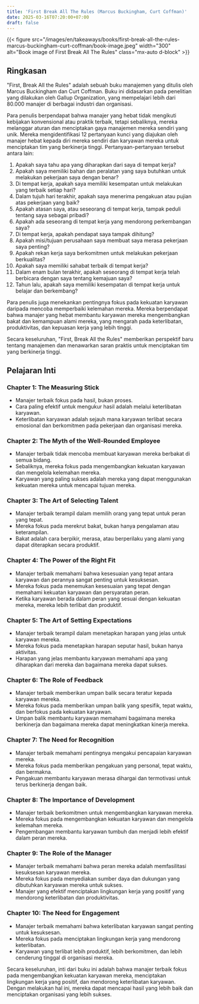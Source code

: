 ```yaml
---
title: 'First Break All The Rules (Marcus Buckingham, Curt Coffman)'
date: 2025-03-16T07:20:00+07:00
draft: false
---
```


{{< figure src="/images/en/takeaways/books/first-break-all-the-rules-marcus-buckingham-curt-coffman/book-image.jpeg" width="300" alt="Book image of First Break All The Rules" class="mx-auto d-block" >}}

## Ringkasan

"First, Break All the Rules" adalah sebuah buku manajemen yang ditulis oleh Marcus Buckingham dan Curt Coffman. Buku ini didasarkan pada penelitian yang dilakukan oleh Gallup Organization, yang mempelajari lebih dari 80.000 manajer di berbagai industri dan organisasi.

Para penulis berpendapat bahwa manajer yang hebat tidak mengikuti kebijakan konvensional atau praktik terbaik, tetapi sebaliknya, mereka melanggar aturan dan menciptakan gaya manajemen mereka sendiri yang unik. Mereka mengidentifikasi 12 pertanyaan kunci yang diajukan oleh manajer hebat kepada diri mereka sendiri dan karyawan mereka untuk menciptakan tim yang berkinerja tinggi. Pertanyaan-pertanyaan tersebut antara lain:

1. Apakah saya tahu apa yang diharapkan dari saya di tempat kerja?
2. Apakah saya memiliki bahan dan peralatan yang saya butuhkan untuk melakukan pekerjaan saya dengan benar?
3. Di tempat kerja, apakah saya memiliki kesempatan untuk melakukan yang terbaik setiap hari?
4. Dalam tujuh hari terakhir, apakah saya menerima pengakuan atau pujian atas pekerjaan yang baik?
5. Apakah atasan saya, atau seseorang di tempat kerja, tampak peduli tentang saya sebagai pribadi?
6. Apakah ada seseorang di tempat kerja yang mendorong perkembangan saya?
7. Di tempat kerja, apakah pendapat saya tampak dihitung?
8. Apakah misi/tujuan perusahaan saya membuat saya merasa pekerjaan saya penting?
9. Apakah rekan kerja saya berkomitmen untuk melakukan pekerjaan berkualitas?
10. Apakah saya memiliki sahabat terbaik di tempat kerja?
11. Dalam enam bulan terakhir, apakah seseorang di tempat kerja telah berbicara dengan saya tentang kemajuan saya?
12. Tahun lalu, apakah saya memiliki kesempatan di tempat kerja untuk belajar dan berkembang?

Para penulis juga menekankan pentingnya fokus pada kekuatan karyawan daripada mencoba memperbaiki kelemahan mereka. Mereka berpendapat bahwa manajer yang hebat membantu karyawan mereka mengembangkan bakat dan kemampuan alami mereka, yang mengarah pada keterlibatan, produktivitas, dan kepuasan kerja yang lebih tinggi.

Secara keseluruhan, "First, Break All the Rules" memberikan perspektif baru tentang manajemen dan menawarkan saran praktis untuk menciptakan tim yang berkinerja tinggi.

## **Pelajaran Inti**

### **Chapter 1: The Measuring Stick**

- Manajer terbaik fokus pada hasil, bukan proses.
- Cara paling efektif untuk mengukur hasil adalah melalui keterlibatan karyawan.
- Keterlibatan karyawan adalah sejauh mana karyawan terlibat secara emosional dan berkomitmen pada pekerjaan dan organisasi mereka.

### **Chapter 2: The Myth of the Well-Rounded Employee**

- Manajer terbaik tidak mencoba membuat karyawan mereka berbakat di semua bidang.
- Sebaliknya, mereka fokus pada mengembangkan kekuatan karyawan dan mengelola kelemahan mereka.
- Karyawan yang paling sukses adalah mereka yang dapat menggunakan kekuatan mereka untuk mencapai tujuan mereka.

### **Chapter 3: The Art of Selecting Talent**

- Manajer terbaik terampil dalam memilih orang yang tepat untuk peran yang tepat.
- Mereka fokus pada merekrut bakat, bukan hanya pengalaman atau keterampilan.
- Bakat adalah cara berpikir, merasa, atau berperilaku yang alami yang dapat diterapkan secara produktif.

### **Chapter 4: The Power of the Right Fit**

- Manajer terbaik memahami bahwa kesesuaian yang tepat antara karyawan dan perannya sangat penting untuk kesuksesan.
- Mereka fokus pada menemukan kesesuaian yang tepat dengan memahami kekuatan karyawan dan persyaratan peran.
- Ketika karyawan berada dalam peran yang sesuai dengan kekuatan mereka, mereka lebih terlibat dan produktif.

### **Chapter 5: The Art of Setting Expectations**

- Manajer terbaik terampil dalam menetapkan harapan yang jelas untuk karyawan mereka.
- Mereka fokus pada menetapkan harapan seputar hasil, bukan hanya aktivitas.
- Harapan yang jelas membantu karyawan memahami apa yang diharapkan dari mereka dan bagaimana mereka dapat sukses.

### **Chapter 6: The Role of Feedback**

- Manajer terbaik memberikan umpan balik secara teratur kepada karyawan mereka.
- Mereka fokus pada memberikan umpan balik yang spesifik, tepat waktu, dan berfokus pada kekuatan karyawan.
- Umpan balik membantu karyawan memahami bagaimana mereka berkinerja dan bagaimana mereka dapat meningkatkan kinerja mereka.

### **Chapter 7: The Need for Recognition**

- Manajer terbaik memahami pentingnya mengakui pencapaian karyawan mereka.
- Mereka fokus pada memberikan pengakuan yang personal, tepat waktu, dan bermakna.
- Pengakuan membantu karyawan merasa dihargai dan termotivasi untuk terus berkinerja dengan baik.

### **Chapter 8: The Importance of Development**

- Manajer terbaik berkomitmen untuk mengembangkan karyawan mereka.
- Mereka fokus pada mengembangkan kekuatan karyawan dan mengelola kelemahan mereka.
- Pengembangan membantu karyawan tumbuh dan menjadi lebih efektif dalam peran mereka.

### **Chapter 9: The Role of the Manager**

- Manajer terbaik memahami bahwa peran mereka adalah memfasilitasi kesuksesan karyawan mereka.
- Mereka fokus pada menyediakan sumber daya dan dukungan yang dibutuhkan karyawan mereka untuk sukses.
- Manajer yang efektif menciptakan lingkungan kerja yang positif yang mendorong keterlibatan dan produktivitas.

### **Chapter 10: The Need for Engagement**

- Manajer terbaik memahami bahwa keterlibatan karyawan sangat penting untuk kesuksesan.
- Mereka fokus pada menciptakan lingkungan kerja yang mendorong keterlibatan.
- Karyawan yang terlibat lebih produktif, lebih berkomitmen, dan lebih cenderung tinggal di organisasi mereka.

Secara keseluruhan, inti dari buku ini adalah bahwa manajer terbaik fokus pada mengembangkan kekuatan karyawan mereka, menciptakan lingkungan kerja yang positif, dan mendorong keterlibatan karyawan. Dengan melakukan hal ini, mereka dapat mencapai hasil yang lebih baik dan menciptakan organisasi yang lebih sukses.
